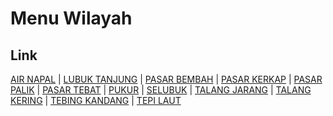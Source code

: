 # Menu Wilayah

## Link

[AIR NAPAL](https://github.com/gigit-pemilu/pemilu-2024-17-bengkulu/tree/main/pileg-dpr/hitung-suara/sub/17-bengkulu/sub/03-bengkulu-utara/sub/16-air-napal/sub/2005-air-napal)
 | 
[LUBUK TANJUNG](https://github.com/gigit-pemilu/pemilu-2024-17-bengkulu/tree/main/pileg-dpr/hitung-suara/sub/17-bengkulu/sub/03-bengkulu-utara/sub/16-air-napal/sub/2009-lubuk-tanjung)
 | 
[PASAR BEMBAH](https://github.com/gigit-pemilu/pemilu-2024-17-bengkulu/tree/main/pileg-dpr/hitung-suara/sub/17-bengkulu/sub/03-bengkulu-utara/sub/16-air-napal/sub/2001-pasar-bembah)
 | 
[PASAR KERKAP](https://github.com/gigit-pemilu/pemilu-2024-17-bengkulu/tree/main/pileg-dpr/hitung-suara/sub/17-bengkulu/sub/03-bengkulu-utara/sub/16-air-napal/sub/2003-pasar-kerkap)
 | 
[PASAR PALIK](https://github.com/gigit-pemilu/pemilu-2024-17-bengkulu/tree/main/pileg-dpr/hitung-suara/sub/17-bengkulu/sub/03-bengkulu-utara/sub/16-air-napal/sub/2014-pasar-palik)
 | 
[PASAR TEBAT](https://github.com/gigit-pemilu/pemilu-2024-17-bengkulu/tree/main/pileg-dpr/hitung-suara/sub/17-bengkulu/sub/03-bengkulu-utara/sub/16-air-napal/sub/2008-pasar-tebat)
 | 
[PUKUR](https://github.com/gigit-pemilu/pemilu-2024-17-bengkulu/tree/main/pileg-dpr/hitung-suara/sub/17-bengkulu/sub/03-bengkulu-utara/sub/16-air-napal/sub/2011-pukur)
 | 
[SELUBUK](https://github.com/gigit-pemilu/pemilu-2024-17-bengkulu/tree/main/pileg-dpr/hitung-suara/sub/17-bengkulu/sub/03-bengkulu-utara/sub/16-air-napal/sub/2007-selubuk)
 | 
[TALANG JARANG](https://github.com/gigit-pemilu/pemilu-2024-17-bengkulu/tree/main/pileg-dpr/hitung-suara/sub/17-bengkulu/sub/03-bengkulu-utara/sub/16-air-napal/sub/2016-talang-jarang)
 | 
[TALANG KERING](https://github.com/gigit-pemilu/pemilu-2024-17-bengkulu/tree/main/pileg-dpr/hitung-suara/sub/17-bengkulu/sub/03-bengkulu-utara/sub/16-air-napal/sub/2006-talang-kering)
 | 
[TEBING KANDANG](https://github.com/gigit-pemilu/pemilu-2024-17-bengkulu/tree/main/pileg-dpr/hitung-suara/sub/17-bengkulu/sub/03-bengkulu-utara/sub/16-air-napal/sub/2015-tebing-kandang)
 | 
[TEPI LAUT](https://github.com/gigit-pemilu/pemilu-2024-17-bengkulu/tree/main/pileg-dpr/hitung-suara/sub/17-bengkulu/sub/03-bengkulu-utara/sub/16-air-napal/sub/2002-tepi-laut)

